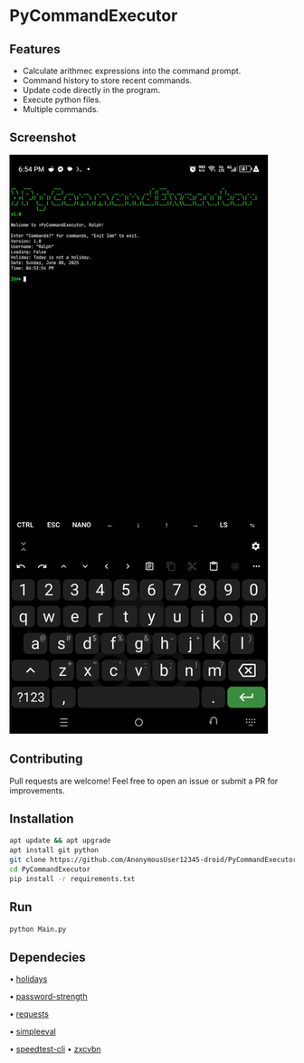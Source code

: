 # PyCommandExecutor

## Features

- Calculate arithmec expressions into the command prompt.
- Command history to store recent commands.
- Update code directly in the program.
- Execute python files.
- Multiple commands.

## Screenshot

![](Screenshot_20250608-185417.jpg)

## Contributing

Pull requests are welcome! Feel free to open an issue or submit a PR for improvements.

## Installation

```bash
apt update && apt upgrade
apt install git python
git clone https://github.com/AnonymousUser12345-droid/PyCommandExecutor
cd PyCommandExecutor
pip install -r requirements.txt
```

## Run

```bash
python Main.py
```

## Dependecies

• [holidays](https://pypi.org/project/holidays/)

• [password-strength](https://pypi.org/project/password-strength/)

• [requests](https://pypi.org/project/requests/)

• [simpleeval](https://pypi.org/project/simpleeval/)

• [speedtest-cli](https://pypi.org/project/speedtest-cli/)
• [zxcvbn](https://pypi.org/project/zxcvbn/)
